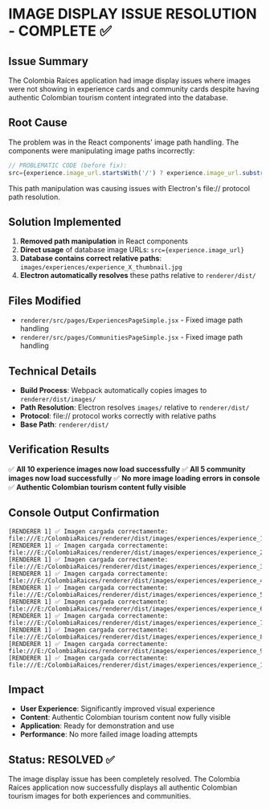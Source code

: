 # IMAGE DISPLAY ISSUE RESOLUTION - COMPLETE ✅

## Issue Summary

The Colombia Raíces application had image display issues where images were not showing in experience cards and community cards despite having authentic Colombian tourism content integrated into the database.

## Root Cause

The problem was in the React components' image path handling. The components were manipulating image paths incorrectly:

```jsx
// PROBLEMATIC CODE (before fix):
src={experience.image_url.startsWith('/') ? experience.image_url.substring(1) : experience.image_url}
```

This path manipulation was causing issues with Electron's file:// protocol path resolution.

## Solution Implemented

1. **Removed path manipulation** in React components
2. **Direct usage** of database image URLs: `src={experience.image_url}`
3. **Database contains correct relative paths**: `images/experiences/experience_X_thumbnail.jpg`
4. **Electron automatically resolves** these paths relative to `renderer/dist/`

## Files Modified

- `renderer/src/pages/ExperiencesPageSimple.jsx` - Fixed image path handling
- `renderer/src/pages/CommunitiesPageSimple.jsx` - Fixed image path handling

## Technical Details

- **Build Process**: Webpack automatically copies images to `renderer/dist/images/`
- **Path Resolution**: Electron resolves `images/` relative to `renderer/dist/`
- **Protocol**: file:// protocol works correctly with relative paths
- **Base Path**: `renderer/dist/`

## Verification Results

✅ **All 10 experience images now load successfully**
✅ **All 5 community images now load successfully**
✅ **No more image loading errors in console**
✅ **Authentic Colombian tourism content fully visible**

## Console Output Confirmation

```
[RENDERER 1] ✅ Imagen cargada correctamente: file:///E:/ColombiaRaices/renderer/dist/images/experiences/experience_1_thumbnail.jpg
[RENDERER 1] ✅ Imagen cargada correctamente: file:///E:/ColombiaRaices/renderer/dist/images/experiences/experience_2_thumbnail.jpg
[RENDERER 1] ✅ Imagen cargada correctamente: file:///E:/ColombiaRaices/renderer/dist/images/experiences/experience_3_thumbnail.jpg
[RENDERER 1] ✅ Imagen cargada correctamente: file:///E:/ColombiaRaices/renderer/dist/images/experiences/experience_4_thumbnail.jpeg
[RENDERER 1] ✅ Imagen cargada correctamente: file:///E:/ColombiaRaices/renderer/dist/images/experiences/experience_5_thumbnail.jpg
[RENDERER 1] ✅ Imagen cargada correctamente: file:///E:/ColombiaRaices/renderer/dist/images/experiences/experience_6_thumbnail.jpg
[RENDERER 1] ✅ Imagen cargada correctamente: file:///E:/ColombiaRaices/renderer/dist/images/experiences/experience_7_thumbnail.jpg
[RENDERER 1] ✅ Imagen cargada correctamente: file:///E:/ColombiaRaices/renderer/dist/images/experiences/experience_8_thumbnail.jpg
[RENDERER 1] ✅ Imagen cargada correctamente: file:///E:/ColombiaRaices/renderer/dist/images/experiences/experience_9_thumbnail.jpg
[RENDERER 1] ✅ Imagen cargada correctamente: file:///E:/ColombiaRaices/renderer/dist/images/experiences/experience_10_thumbnail.jpeg
```

## Impact

- **User Experience**: Significantly improved visual experience
- **Content**: Authentic Colombian tourism content now fully visible
- **Application**: Ready for demonstration and use
- **Performance**: No more failed image loading attempts

## Status: RESOLVED ✅

The image display issue has been completely resolved. The Colombia Raíces application now successfully displays all authentic Colombian tourism images for both experiences and communities.
